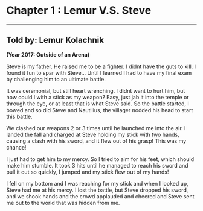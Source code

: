 # Chapter 1 : Lemur V.S. Steve
---
## Told by: Lemur Kolachnik

**(Year 2017: Outside of an Arena)**

Steve is my father. He raised me to be a fighter. I didnt have the guts to kill. I found it fun to spar with Steve... Until I learned I had to have my final exam by challenging him to an ultimate battle.

It was ceremonial, but still heart wrenching. I didnt want to hurt him, but how could I with a stick as my weapon? Easy, just jab it into the temple or through the eye, or at least that is what Steve said. So the battle started, I bowed and so did Steve and Nautilius, the villager nodded his head to start this battle.

We clashed our weapons 2 or 3 times until he launched me into the air. I landed the fall and charged at Steve holding my stick with two hands, causing a clash with his sword, and it flew out of his grasp! This was my chance!

I just had to get him to my mercy. So I tried to aim for his feet, which should make him stumble. It took 3 hits until he managed to reach his sword and pull it out so quickly, I jumped and my stick flew out of my hands!

I fell on my bottom and I was reaching for my stick and when I looked up, Steve had me at his mercy.  I lost the battle, but Steve dropped his sword, and we shook hands and the crowd applauded and cheered and Steve sent me out to the world that was hidden from me.
